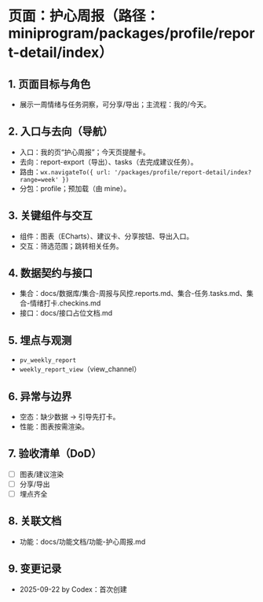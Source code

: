 # 页面：护心周报（路径：miniprogram/packages/profile/report-detail/index）

## 1. 页面目标与角色
- 展示一周情绪与任务洞察，可分享/导出；主流程：我的/今天。

## 2. 入口与去向（导航）
- 入口：我的页“护心周报”；今天页提醒卡。
- 去向：report-export（导出）、tasks（去完成建议任务）。
- 路由：`wx.navigateTo({ url: '/packages/profile/report-detail/index?range=week' })`
- 分包：profile；预加载（由 mine）。

## 3. 关键组件与交互
- 组件：图表（ECharts）、建议卡、分享按钮、导出入口。
- 交互：筛选范围；跳转相关任务。

## 4. 数据契约与接口
- 集合：docs/数据库/集合-周报与风控.reports.md、集合-任务.tasks.md、集合-情绪打卡.checkins.md
- 接口：docs/接口占位文档.md

## 5. 埋点与观测
- `pv_weekly_report`
- `weekly_report_view`（view_channel）

## 6. 异常与边界
- 空态：缺少数据 → 引导先打卡。
- 性能：图表按需渲染。

## 7. 验收清单（DoD）
- [ ] 图表/建议渲染
- [ ] 分享/导出
- [ ] 埋点齐全

## 8. 关联文档
- 功能：docs/功能文档/功能-护心周报.md

## 9. 变更记录
- 2025-09-22 by Codex：首次创建

